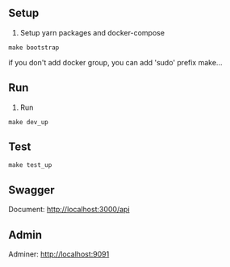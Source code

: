 ## Setup

1. Setup yarn packages and docker-compose

```
make bootstrap
```
if you don't add docker group, you can add 'sudo' prefix make...


## Run

1. Run

```
make dev_up
```

## Test
```
make test_up
```

## Swagger

Document: [http://localhost:3000/api](http://localhost:3000/api)

## Admin

Adminer: [http://localhost:9091](http://localhost:9091)
